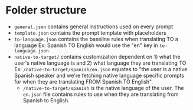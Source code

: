 # Folder structure
- `general.json` contains general instructions used on every prompt
- `template.json` contains the prompt template with placeholders
- `to-language.json` contains the baseline rules when translating TO a language
  Ex: Spanish TO English would use the "en" key in `to-language.json`
- `native-to-target/` contains customization dependent on 1) what the user's native language is and 2) what language they are translating TO
  Ex: `/native-to-target/spanish/en.json` equates to "the user is a native Spanish speaker and we're fetching native language specific prompts for when they are translating FROM Spanish TO English".
  - `/native-to-target/spanish` is the native language of the user. The `en.json` file contains rules to use when they are translating from Spanish to English.
